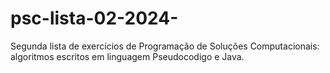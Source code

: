 # psc-lista-02-2024-
Segunda lista de exercícios de Programação de Soluções Computacionais: algoritmos escritos em linguagem Pseudocodigo e Java.
